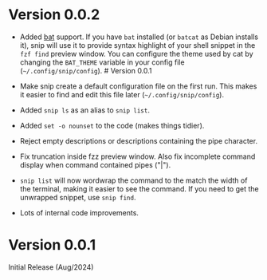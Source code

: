# Version 0.0.2

*   Added [bat](https://github.com/sharkdp/bat) support. If you have `bat`
    installed (or `batcat` as Debian installs it), snip will use it to provide
    syntax highlight of your shell snippet in the `fzf find` preview window. You
    can configure the theme used by cat by changing the `BAT_THEME` variable in
    your config file (`~/.config/snip/config`). # Version 0.0.1

*   Make snip create a default configuration file on the first run. This makes
    it easier to find and edit this file later (`~/.config/snip/config`).

*   Added `snip ls` as an alias to `snip list`.

*   Added `set -o nounset` to the code (makes things tidier).

*   Reject empty descriptions or descriptions containing the pipe character.

*   Fix truncation inside fzz preview window. Also fix incomplete command
    display when command contained pipes ("|").

*   `snip list` will now wordwrap the command to the match the width of the
    terminal, making it easier to see the command. If you need to get the
    unwrapped snippet, use `snip find`.

*   Lots of internal code improvements.

# Version 0.0.1

Initial Release (Aug/2024)
